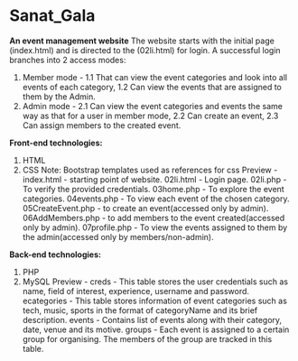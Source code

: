 # Sanat_Gala
**An event management website**
The website starts with the initial page (index.html) and is directed to the (02li.html) for login.
A successful login branches into 2 access modes: 
1. Member mode -
   1.1 That can view the event categories and look into all events of each category,
   1.2 Can view the events that are assigned to them by the Admin.
2. Admin mode -
   2.1 Can view the event categories and events the same way as that for a user in member mode,
   2.2 Can create an event,
   2.3 Can assign members to the created event.

**Front-end technologies:**
1. HTML
2. CSS
Note: Bootstrap templates used as references for css
Preview - 
index.html - starting point of website.
02li.html - Login page.
02li.php - To verify the provided credentials.
03home.php - To explore the event categories.
04events.php - To view each event of the chosen category.
05CreateEvent.php - to create an event(accessed only by admin).
06AddMembers.php - to add members to the event created(accessed only by admin).
07profile.php - To view the events assigned to them by the admin(accessed only by members/non-admin).

**Back-end technologies:**
1. PHP
2. MySQL
Preview -
creds - This table stores the user credentials such as name, field of interest, experience, username and password.
ecategories - This table stores information of event categories such as tech, music, sports in the format of categoryName and its brief description.
events - Contains list of events along with their category, date, venue and its motive.
groups - Each event is assigned to a certain group for organising. The members of the group are tracked in this table.

